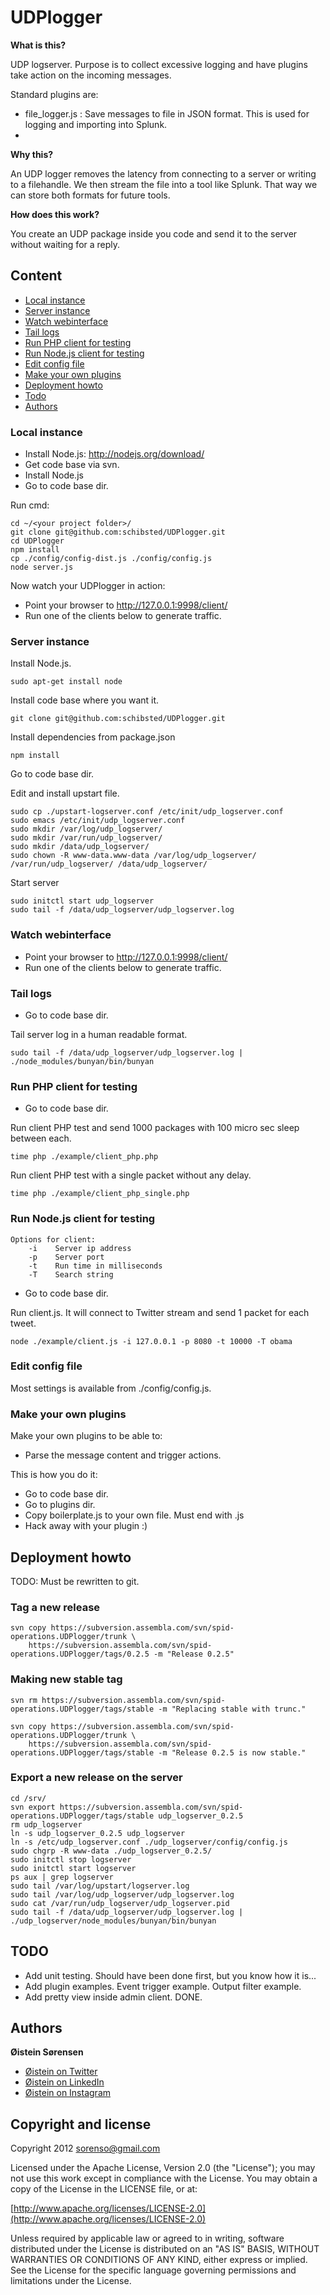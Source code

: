 UDPlogger
=========

__What is this?__

UDP logserver. Purpose is to collect excessive logging and have plugins take action on the
incoming messages.

Standard plugins are:

- file_logger.js : Save messages to file in JSON format. This is used for logging and importing into Splunk.
-

__Why this?__

An UDP logger removes the latency from connecting to a server or writing to a filehandle.
We then stream the file into a tool like Splunk. That way we can store both formats for
future tools.

__How does this work?__

You create an UDP package inside you code and send it to the server without waiting for a reply.


## Content

* [Local instance](#localinstance)
* [Server instance](#serverinstance)
* [Watch webinterface](#watchwebinterface)
* [Tail logs](#taillogs)
* [Run PHP client for testing](#runphpclientfortesting)
* [Run Node.js client for testing](#runnodejsclientfortesting)
* [Edit config file](#editconfigfile)
* [Make your own plugins](#makeyourownplugins)
* [Deployment howto](#deploymenthowto)
* [Todo](#todo)
* [Authors](#authors)


### Local instance

- Install Node.js: http://nodejs.org/download/
- Get code base via svn.
- Install Node.js
- Go to code base dir.

Run cmd:

    cd ~/<your project folder>/
    git clone git@github.com:schibsted/UDPlogger.git
    cd UDPlogger
    npm install
    cp ./config/config-dist.js ./config/config.js
    node server.js

Now watch your UDPlogger in action:

- Point your browser to http://127.0.0.1:9998/client/
- Run one of the clients below to generate traffic.


### Server instance

Install Node.js.

    sudo apt-get install node

Install code base where you want it.

    git clone git@github.com:schibsted/UDPlogger.git

Install dependencies from package.json

    npm install

Go to code base dir.

Edit and install upstart file.

    sudo cp ./upstart-logserver.conf /etc/init/udp_logserver.conf
    sudo emacs /etc/init/udp_logserver.conf
    sudo mkdir /var/log/udp_logserver/
    sudo mkdir /var/run/udp_logserver/
    sudo mkdir /data/udp_logserver/
    sudo chown -R www-data.www-data /var/log/udp_logserver/ /var/run/udp_logserver/ /data/udp_logserver/

Start server

    sudo initctl start udp_logserver
    sudo tail -f /data/udp_logserver/udp_logserver.log


### Watch webinterface

- Point your browser to http://127.0.0.1:9998/client/
- Run one of the clients below to generate traffic.


### Tail logs

- Go to code base dir.

Tail server log in a human readable format.

    sudo tail -f /data/udp_logserver/udp_logserver.log | ./node_modules/bunyan/bin/bunyan


### Run PHP client for testing

- Go to code base dir.

Run client PHP test and send 1000 packages with 100 micro sec sleep between each.

    time php ./example/client_php.php

Run client PHP test with a single packet without any delay.

    time php ./example/client_php_single.php


### Run Node.js client for testing

    Options for client:
        -i    Server ip address
        -p    Server port
        -t    Run time in milliseconds
        -T    Search string

- Go to code base dir.

Run client.js. It will connect to Twitter stream and send 1 packet for each tweet.

    node ./example/client.js -i 127.0.0.1 -p 8080 -t 10000 -T obama


### Edit config file

Most settings is available from ./config/config.js.


### Make your own plugins

Make your own plugins to be able to:

- Parse the message content and trigger actions.

This is how you do it:

- Go to code base dir.
- Go to plugins dir.
- Copy boilerplate.js to your own file. Must end with .js
- Hack away with your plugin :)


## Deployment howto

TODO: Must be rewritten to git.

### Tag a new release

    svn copy https://subversion.assembla.com/svn/spid-operations.UDPlogger/trunk \
        https://subversion.assembla.com/svn/spid-operations.UDPlogger/tags/0.2.5 -m "Release 0.2.5"


### Making new stable tag

    svn rm https://subversion.assembla.com/svn/spid-operations.UDPlogger/tags/stable -m "Replacing stable with trunc."

    svn copy https://subversion.assembla.com/svn/spid-operations.UDPlogger/trunk \
        https://subversion.assembla.com/svn/spid-operations.UDPlogger/tags/stable -m "Release 0.2.5 is now stable."


### Export a new release on the server

    cd /srv/
    svn export https://subversion.assembla.com/svn/spid-operations.UDPlogger/tags/stable udp_logserver_0.2.5
    rm udp_logserver
    ln -s udp_logserver_0.2.5 udp_logserver
    ln -s /etc/udp_logserver.conf ./udp_logserver/config/config.js
    sudo chgrp -R www-data ./udp_logserver_0.2.5/
    sudo initctl stop logserver
    sudo initctl start logserver
    ps aux | grep logserver
    sudo tail /var/log/upstart/logserver.log
    sudo tail /var/log/udp_logserver/udp_logserver.log
    sudo cat /var/run/udp_logserver/udp_logserver.pid
    sudo tail -f /data/udp_logserver/udp_logserver.log | ./udp_logserver/node_modules/bunyan/bin/bunyan


## TODO

- Add unit testing. Should have been done first, but you know how it is...
- Add plugin examples. Event trigger example. Output filter example.
- Add pretty view inside admin client. DONE.


## Authors

**Øistein Sørensen**

+ [Øistein on Twitter](http://litt.no/twitter)
+ [Øistein on LinkedIn](http://litt.no/linkedin)
+ [Øistein on Instagram](http://instagram.com/sorenso)


Copyright and license
---------------------

Copyright 2012 sorenso@gmail.com

Licensed under the Apache License, Version 2.0 (the "License");
you may not use this work except in compliance with the License.
You may obtain a copy of the License in the LICENSE file, or at:

   [http://www.apache.org/licenses/LICENSE-2.0](http://www.apache.org/licenses/LICENSE-2.0)

Unless required by applicable law or agreed to in writing, software
distributed under the License is distributed on an "AS IS" BASIS,
WITHOUT WARRANTIES OR CONDITIONS OF ANY KIND, either express or implied.
See the License for the specific language governing permissions and
limitations under the License.
